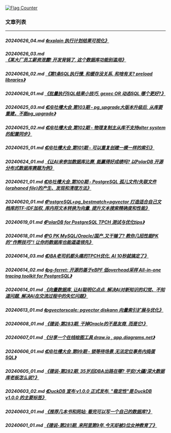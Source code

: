 <a rel="nofollow" href="http://info.flagcounter.com/h9V1"  ><img src="http://s03.flagcounter.com/count/h9V1/bg_FFFFFF/txt_000000/border_CCCCCC/columns_2/maxflags_12/viewers_0/labels_0/pageviews_0/flags_0/"  alt="Flag Counter"  border="0"  ></a>  
  
### 文章列表  
----  
##### 20240626_04.md   [《explain 执行计划结果可视化》](20240626_04.md)  
##### 20240626_03.md   [《某大厂员工薪资泄露! 开发背锅了, 这个数据库功能别滥用》](20240626_03.md)  
##### 20240626_02.md   [《第1条SQL执行慢, 和缓存没关系, 和啥有关? preload libraries》](20240626_02.md)  
##### 20240626_01.md   [《批量执行SQL结果小技巧, gexec OR 动态SQL 哪个更好?》](20240626_01.md)  
##### 20240625_03.md   [《DB吐槽大会,第103期 - pg_upgrade大版本升级后, 从库要重建，不能pg_upgrade》](20240625_03.md)  
##### 20240625_02.md   [《DB吐槽大会,第102期 - 物理复制主从库不支持alter system的配置同步》](20240625_02.md)  
##### 20240625_01.md   [《DB吐槽大会,第101期 - 可以重复创建一模一样的索引》](20240625_01.md)  
##### 20240624_01.md   [《让AI来参加数据库比赛, 能赢得好成绩吗? 以PolarDB 开源分布式数据库赛题为例》](20240624_01.md)  
##### 20240621_01.md   [《DB吐槽大会,第100期 - PostgreSQL 孤儿文件/失联文件(orphaned file)的产生、发现和清理方法》](20240621_01.md)  
##### 20240620_01.md   [《PostgreSQL+pg_bestmatch+pgvector 打造适合自己文档库的TF-IDF加权, 库内将文本转换为向量, 提升文本搜索精确度和性能》](20240620_01.md)  
##### 20240619_01.md   [《PolarDB for PostgreSQL TPCH 测试与优化tips》](20240619_01.md)  
##### 20240618_01.md   [《PG PK MySQL/Oracle/国产.又干输了? 教你几招性能PK的“作弊技巧”! 让你的数据库也能遥遥领先》](20240618_01.md)  
##### 20240614_03.md   [《DBA老司机都头痛的TPCH优化, AI 10秒就搞定了》](20240614_03.md)  
##### 20240614_02.md   [《pg-ferret: 开源的基于eBPF 低overhead采样 All-in-one tracing toolkit for PostgreSQL》](20240614_02.md)  
##### 20240614_01.md   [《向量数据库, 让AI聪明亿点点. 解决AI对新知识的幻觉、不知道问题, 解决AI在交流过程中的失忆问题》](20240614_01.md)  
##### 20240613_01.md   [《pgvectorscale: pgvector diskann 向量索引扩展与优化》](20240613_01.md)  
##### 20240608_01.md   [《德说-第283期, 干掉Oracle的不是友商, 而是它!》](20240608_01.md)  
##### 20240607_01.md   [《分享一个在线绘图工具 draw.io , app.diagrams.net》](20240607_01.md)  
##### 20240606_01.md   [《DB吐槽大会,第99期 - 锁等待场景,无法定位事务内捣蛋SQL》](20240606_01.md)  
##### 20240605_01.md   [《德说-第282期, 35岁后DBA出路在哪? 平安/大疆/深大数据库老板怎么说?》](20240605_01.md)  
##### 20240603_02.md   [《DuckDB 宣布 v1.0.0 正式发布, "稳定性"是 DuckDB v1.0.0 的主要标签》](20240603_02.md)  
##### 20240603_01.md   [《推荐几本书和网站: 看完可以写一个自己的数据库?》](20240603_01.md)  
##### 20240601_01.md   [《德说-第281期, 来阿里第9年,今天却被3位女神教育了》](20240601_01.md)  
